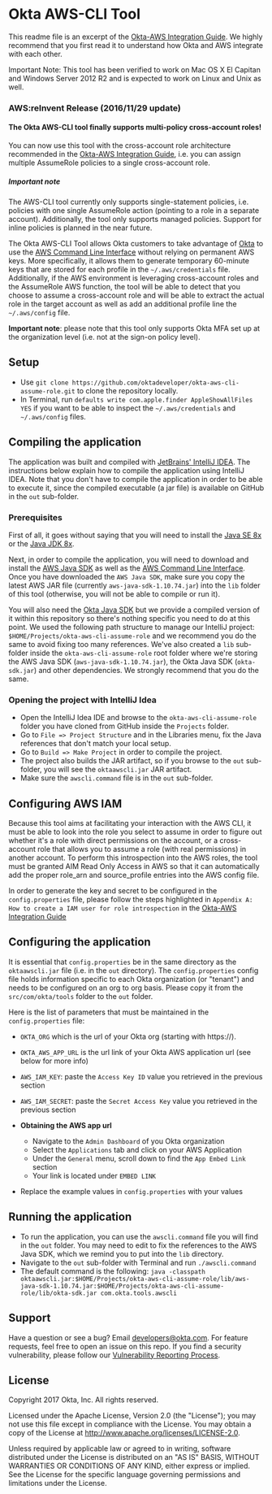 # Okta AWS-CLI Tool

This readme file is an excerpt of the [Okta-AWS Integration Guide](https://support.okta.com/help/articles/Knowledge_Article/Amazon-Web-Services-and-Okta-Integration-Guide). We highly recommend that you first read it to understand how Okta and AWS integrate with each other.

Important Note: This tool has been verified to work on Mac OS X El Capitan and Windows Server 2012 R2 and is expected to work on Linux and Unix as well.

### AWS:reInvent Release (2016/11/29 update)
#### The Okta AWS-CLI tool finally supports multi-policy cross-account roles!
You can now use this tool with the cross-account role architecture recommended in the [Okta-AWS Integration Guide](https://support.okta.com/help/articles/Knowledge_Article/Amazon-Web-Services-and-Okta-Integration-Guide), i.e. you can assign multiple AssumeRole policies to a single cross-account role.

##### Important note

The AWS-CLI tool currently only supports single-statement policies, i.e. policies with one single AssumeRole action (pointing to a role in a separate account). Additionally, the tool only supports managed policies. Support for inline policies is planned in the near future.


The Okta AWS-CLI Tool allows Okta customers to take advantage of [Okta](www.okta.com) to use the [AWS Command Line Interface](https://aws.amazon.com/cli) without relying on permanent AWS keys. More specifically, it allows them to generate temporary 60-minute keys
that are stored for each profile in the ```~/.aws/credentials``` file. Additionally, if the AWS environment is leveraging cross-account roles and the AssumeRole AWS function, the tool will be able to detect that you choose
to assume a cross-account role and will be able to extract the actual role in the target account as well as add an additional profile line the ```~/.aws/config``` file.

__Important note__: please note that this tool only supports Okta MFA set up at the organization level (i.e. not at the sign-on policy level).

## Setup

- Use ```git clone https://github.com/oktadeveloper/okta-aws-cli-assume-role.git``` to clone the repository locally.
- In Terminal, run ```defaults write com.apple.finder AppleShowAllFiles YES``` if you want to be able to inspect the ```~/.aws/credentials``` and ```~/.aws/config``` files.

## Compiling the application

The application was built and compiled with [JetBrains' IntelliJ IDEA](https://www.jetbrains.com/idea/). The instructions below explain how to compile the application using IntelliJ IDEA. Note that you don't have to compile the application in order to be able to execute it, since the compiled executable (a jar file) is available on GitHub in the ```out``` sub-folder.

### Prerequisites
First of all, it goes without saying that you will need to install the [Java SE 8x](http://www.oracle.com/technetwork/java/javase/downloads/index.html) or the [Java JDK 8x](http://www.oracle.com/technetwork/java/javase/downloads/jdk8-downloads-2133151.html).

Next, in order to compile the application, you will need to download and install the [AWS Java SDK](https://aws.amazon.com/sdk-for-java/) as well as the [AWS Command Line Interface](https://aws.amazon.com/cli). Once you have downloaded the ```AWS Java SDK```, make sure you copy the latest AWS JAR file (currently ```aws-java-sdk-1.10.74.jar```) into the ```lib``` folder of this tool (otherwise, you will not be able to compile or run it).

You will also need the [Okta Java SDK](https://github.com/okta/oktasdk-java) but we provide a compiled version of it within this repository so there's nothing specific you need to do at this point. We used the following path structure to manage our IntelliJ project: ```$HOME/Projects/okta-aws-cli-assume-role``` and we recommend you do the same to avoid fixing too many references. We've also created a ```lib``` sub-folder inside the ```okta-aws-cli-assume-role``` root folder where we're storing the AWS Java SDK (```aws-java-sdk-1.10.74.jar```), the Okta Java SDK (```okta-sdk.jar```) and other dependencies. We strongly recommend that you do the same.

### Opening the project with IntelliJ Idea

- Open the IntelliJ Idea IDE and browse to the ```okta-aws-cli-assume-role``` folder you have cloned from GitHub inside the ```Projects``` folder.
- Go to ```File => Project Structure``` and in the Libraries menu, fix the Java references that don't match your local setup.
- Go to ```Build => Make Project``` in order to compile the project.
- The project also builds the JAR artifact, so if you browse to the ```out``` sub-folder, you will see the ```oktaawscli.jar``` JAR artifact.
- Make sure the ```awscli.command``` file is in the ```out``` sub-folder.

## Configuring AWS IAM

  Because this tool aims at facilitating your interaction with the AWS CLI, it must be able to look into the role you select to assume in order to figure out whether it's a role with direct permissions on the account, or a cross-account role that allows you to assume a role (with real permissions) in another account. To perform this introspection into the AWS roles, the tool must be granted AIM Read Only Access in AWS so that it can automatically add the proper role_arn and source_profile entries into the AWS config file.

In order to generate the key and secret to be configured in the ```config.properties``` file, please follow the steps highlighted in ```Appendix A: How to create a IAM user for role introspection``` in the [Okta-AWS Integration Guide](https://support.okta.com/help/articles/Knowledge_Article/Amazon-Web-Services-and-Okta-Integration-Guide) 

## Configuring the application
  It is essential that ```config.properties``` be in the same directory as the ```oktaawscli.jar``` file (i.e. in the ```out``` directory). The ```config.properties``` config file holds information specific to each Okta organization (or "tenant") and needs to be configured on an org to org basis. Please copy it from the ```src/com/okta/tools``` folder to the ```out``` folder.
  
Here is the list of parameters that must be maintained in the ```config.properties``` file:
  
  - ```OKTA_ORG``` which is the url of your Okta org (starting with https://).
  - ```OKTA_AWS_APP_URL``` is the url link of your Okta AWS application url (see below for more info)
  - ```AWS_IAM_KEY```: paste the ```Access Key ID``` value you retrieved in the  previous section 
  -  ```AWS_IAM_SECRET```: paste the ```Secret Access Key``` value you retrieved in the previous section 
    
  - **Obtaining the AWS app url**
    - Navigate to the ```Admin Dashboard``` of you Okta organization
    - Select the ```Applications``` tab and click on your AWS Application 
    - Under the ```General``` menu, scroll down to find the ```App Embed Link``` section 
    - Your link is located under ```EMBED LINK``` 
  - Replace the example values in ```config.properties``` with your values

## Running the application
  - To run the application, you can use  the ```awscli.command``` file you will find in the ```out``` folder. You may need to edit to fix the references to the AWS Java SDK, which we remind you to put into the ```lib``` directory.
  - Navigate to the ```out``` sub-folder with Terminal and run ```./awscli.command``` 
  - The default command is the following: ```java -classpath oktaawscli.jar:$HOME/Projects/okta-aws-cli-assume-role/lib/aws-java-sdk-1.10.74.jar:$HOME/Projects/okta-aws-cli-assume-role/lib/okta-sdk.jar com.okta.tools.awscli```
  
## Support 
Have a question or see a bug? Email developers@okta.com. For feature requests, feel free to open an issue on this repo. If you find a security vulnerability, please follow our [Vulnerability Reporting Process](https://www.okta.com/vulnerability-reporting-policy/).

## License
Copyright 2017 Okta, Inc. All rights reserved.

Licensed under the Apache License, Version 2.0 (the "License"); you may not use this file except in compliance with the License. You may obtain a copy of the License at http://www.apache.org/licenses/LICENSE-2.0.

Unless required by applicable law or agreed to in writing, software distributed under the License is distributed on an "AS IS" BASIS, WITHOUT WARRANTIES OR CONDITIONS OF ANY KIND, either express or implied. See the License for the specific language governing permissions and limitations under the License.

